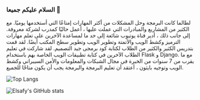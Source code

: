 ### السلام عليكم جميعا 👋

لطالما كانت البرمجة وحل المشكلات من أكثر المهارات إمتاعًا التي أستخدمها يوميًا. مع الكثير من المشاريع والمبادرات التي عملت عليها ، أعمل حاليًا كمدرب لشركة معروفة. إلى جانب ذلك ، أدير قناة يوتيوب شائعة إلى حد ما لمساعدة الآخرين على تعلم مهارات الترميز وكشط الويب والأتمتة وتطوير الويب وتطوير سطح المكتب أيضًا. لقد قمت بتدريس الكثير والكثير من الطلاب لكتابة كود برمجى جيد التصميم. لقد شاركت في تعليم الطلاب الآخرين في كتابة تطبيقات الويب الخاصة بهم باستخدام Flask و Django. مع ما يقرب من 7 سنوات من الخبرة في مجال الشبكات والمعلومات والأمن السيبراني وكشط الويب وتوجيه بايثون ، أعتقد أن تعليم البرمجة والبرمجة يجب أن يكون متاحًا للجميع.


![Top Langs](https://github-readme-stats.vercel.app/api/top-langs/?username=elsafydecoder)

![Elsafy's GitHub stats](https://github-readme-stats.vercel.app/api?username=elsafydecoder&show_icons=true&theme=vue-dark&border_radius=30)

